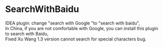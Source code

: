 # SearchWithBaidu
IDEA plugin: change "search with Google "to "search with baidu",</br>
In China, if you are not comfortable with Google, you can install this plugin to search with Baidu,</br>
Fixed Xu Wang 1.3 version cannot search for special characters bug.</br>
